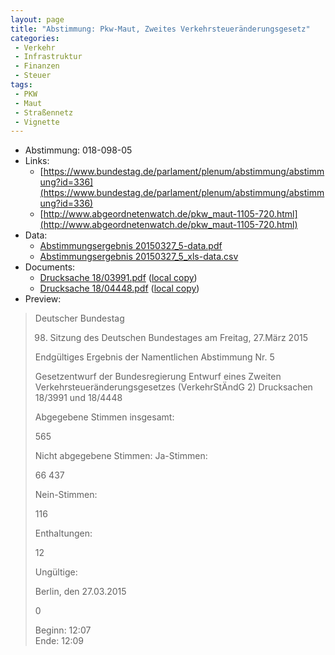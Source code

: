 ```yaml
---
layout: page
title: "Abstimmung: Pkw-Maut, Zweites Verkehrsteueränderungsgesetz"
categories:
 - Verkehr
 - Infrastruktur
 - Finanzen
 - Steuer
tags:
 - PKW
 - Maut
 - Straßennetz
 - Vignette
---
```


* Abstimmung: 018-098-05
* Links: 
    * [https://www.bundestag.de/parlament/plenum/abstimmung/abstimmung?id=336](https://www.bundestag.de/parlament/plenum/abstimmung/abstimmung?id=336)
    * [http://www.abgeordnetenwatch.de/pkw_maut-1105-720.html](http://www.abgeordnetenwatch.de/pkw_maut-1105-720.html)
* Data: 
    * [Abstimmungsergebnis 20150327_5-data.pdf](/res/abstimmungsliste/20150327_5-data.pdf)
    * [Abstimmungsergebnis 20150327_5_xls-data.csv](/res/abstimmungsliste/analyses/20150327_5_xls-data.csv)
* Documents: 
    * [Drucksache 18/03991.pdf](http://dip21.bundestag.de/dip21/btd/18/039/1803991.pdf) ([local copy](/res/abstimmungsdaten/018-098-05/1803991.pdf))
    * [Drucksache 18/04448.pdf](http://dip21.bundestag.de/dip21/btd/18/044/1804448.pdf) ([local copy](/res/abstimmungsdaten/018-098-05/1804448.pdf))
* Preview: 
> Deutscher Bundestag
> 
> 98. Sitzung des Deutschen Bundestages
> am Freitag, 27.März 2015
> 
> Endgültiges Ergebnis der Namentlichen Abstimmung Nr. 5
> 
> Gesetzentwurf der Bundesregierung
> Entwurf eines Zweiten Verkehrsteueränderungsgesetzes (VerkehrStÄndG 2)
> Drucksachen 18/3991 und 18/4448
> 
> Abgegebene Stimmen insgesamt:
> 
> 565
> 
> Nicht abgegebene Stimmen:
> Ja-Stimmen:
> 
> 66
> 437
> 
> Nein-Stimmen:
> 
> 116
> 
> Enthaltungen:
> 
> 12
> 
> Ungültige:
> 
> Berlin, den 27.03.2015
> 
> 0
> 
> Beginn: 12:07  
> Ende: 12:09
